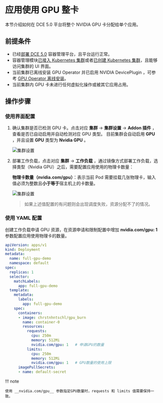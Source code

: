 # 应用使用 GPU 整卡

本节介绍如何在 DCE 5.0 平台将整个 NVIDIA GPU 卡分配给单个应用。

## 前提条件

- 已经[部署 DCE 5.0](https://docs.daocloud.io/install/index.html) 容器管理平台，且平台运行正常。
- 容器管理模块[已接入 Kubernetes 集群](../../clusters/integrate-cluster.md)或者[已创建 Kubernetes 集群](../../clusters/create-cluster.md)，且能够访问集群的 UI 界面。
- 当前集群已离线安装 GPU Operator 并已启用 NVIDIA DevicePlugin ，可参考 [GPU Operator 离线安装](install_nvidia_driver_of_operator.md)。
- 当前集群内 GPU 卡未进行任何虚拟化操作或被其它应用占用。

## 操作步骤

### 使用界面配置

1. 确认集群是否已检测 GPU 卡。点击对应 __集群__ -> __集群设置__ -> __Addon 插件__ ，查看是否已自动启用并自动检测对应 GPU 类型。
    目前集群会自动启用 __GPU__ ，并且设置 __GPU__ 类型为 __Nvidia GPU__ 。

    ![集群设置](https://docs.daocloud.io/daocloud-docs-images/docs/zh/docs/kpanda/user-guide/gpu/images/cluster-setting-gpu.jpg)

2. 部署工作负载，点击对应 __集群__ -> __工作负载__ ，通过镜像方式部署工作负载，选择类型（Nvidia GPU）之后，需要配置应用使用的物理卡数量：

    **物理卡数量（nvidia.com/gpu）**：表示当前 Pod 需要挂载几张物理卡，输入值必须为整数且**小于等于**宿主机上的卡数量。

    ![集群设置](https://docs.daocloud.io/daocloud-docs-images/docs/zh/docs/kpanda/user-guide/gpu/images/workload_gpu_userguide.jpg)
    
    > 如果上述值配置的有问题则会出现调度失败，资源分配不了的情况。

### 使用 YAML 配置

创建工作负载申请 GPU 资源，在资源申请和限制配置中增加 __nvidia.com/gpu: 1__ 参数配置应用使用物理卡的数量。

```yaml
apiVersion: apps/v1
kind: Deployment
metadata:
  name: full-gpu-demo
  namespace: default
spec:
  replicas: 1
  selector:
    matchLabels:
      app: full-gpu-demo
  template:
    metadata:
      labels:
        app: full-gpu-demo
    spec:
      containers:
      - image: chrstnhntschl/gpu_burn
        name: container-0
        resources:
          requests:
            cpu: 250m
            memory: 512Mi
            nvidia.com/gpu: 1   # 申请GPU的数量
          limits:
            cpu: 250m
            memory: 512Mi
            nvidia.com/gpu: 1   # GPU数量的使用上限
      imagePullSecrets:
      - name: default-secret
```

!!! note

    使用 __nvidia.com/gpu__ 参数指定GPU数量时，requests 和 limits 值需要保持一致。
